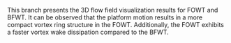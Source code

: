 This branch presents the 3D flow field visualization results for FOWT and BFWT. It can be observed that the platform motion results in a more compact vortex ring structure in the FOWT. Additionally, the FOWT exhibits a faster vortex wake dissipation compared to the BFWT.
